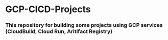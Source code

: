 # GCP-CICD-Projects
### This repository for building some projects using GCP services (CloudBuild, Cloud Run, Aritifact Registry)
